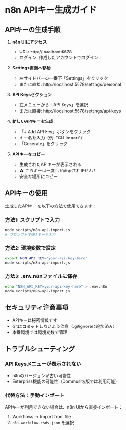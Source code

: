 # n8n APIキー生成ガイド

## APIキーの生成手順

1. **n8n UIにアクセス**
   - URL: http://localhost:5678
   - ログイン: 作成したアカウントでログイン

2. **Settings画面へ移動**
   - 左サイドバーの一番下「Settings」をクリック
   - または直接: http://localhost:5678/settings/personal

3. **API Keysセクション**
   - 左メニューから「API Keys」を選択
   - または直接: http://localhost:5678/settings/api-keys

4. **新しいAPIキーを生成**
   - 「+ Add API Key」ボタンをクリック
   - キー名を入力（例: "CLI Import"）
   - 「Generate」をクリック

5. **APIキーをコピー**
   - 生成されたAPIキーが表示される
   - ⚠️ このキーは一度しか表示されません！
   - 安全な場所にコピー

## APIキーの使用

生成したAPIキーを以下の方法で使用できます：

### 方法1: スクリプトで入力
```bash
node scripts/n8n-api-import.js
# プロンプトでAPIキーを入力
```

### 方法2: 環境変数で設定
```bash
export N8N_API_KEY="your-api-key-here"
node scripts/n8n-api-import.js
```

### 方法3: .env.n8nファイルに保存
```bash
echo "N8N_API_KEY=your-api-key-here" > .env.n8n
node scripts/n8n-api-import.js
```

## セキュリティ注意事項

- APIキーは秘密情報です
- Gitにコミットしないよう注意（.gitignoreに追加済み）
- 本番環境では環境変数で管理

## トラブルシューティング

### API Keysメニューが表示されない
- n8nのバージョンが古い可能性
- Enterprise機能の可能性（Community版では利用可能）

### 代替方法：手動インポート
APIキーが利用できない場合は、n8n UIから直接インポート：
1. Workflows → Import from file
2. `n8n-workflow-csds.json` を選択